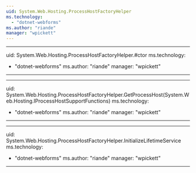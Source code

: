 ```yaml
---
uid: System.Web.Hosting.ProcessHostFactoryHelper
ms.technology: 
  - "dotnet-webforms"
ms.author: "riande"
manager: "wpickett"
---
```


---
uid: System.Web.Hosting.ProcessHostFactoryHelper.#ctor
ms.technology: 
  - "dotnet-webforms"
ms.author: "riande"
manager: "wpickett"
---

---
uid: System.Web.Hosting.ProcessHostFactoryHelper.GetProcessHost(System.Web.Hosting.IProcessHostSupportFunctions)
ms.technology: 
  - "dotnet-webforms"
ms.author: "riande"
manager: "wpickett"
---

---
uid: System.Web.Hosting.ProcessHostFactoryHelper.InitializeLifetimeService
ms.technology: 
  - "dotnet-webforms"
ms.author: "riande"
manager: "wpickett"
---
